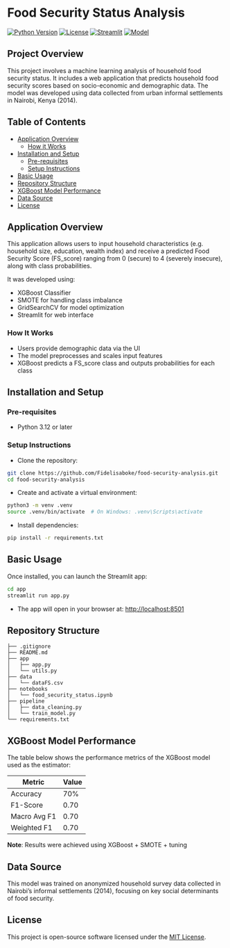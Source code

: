 # Food Security Status Analysis
[![Python Version](https://img.shields.io/badge/python-3.12+-blue.svg)](https://www.python.org/downloads/)
[![License](https://img.shields.io/badge/license-MIT-green.svg)](LICENSE)
[![Streamlit](https://img.shields.io/badge/Streamlit-Enabled-red)](https://streamlit.io/)
[![Model](https://img.shields.io/badge/model-XGBoost-orange)](https://xgboost.readthedocs.io/)

## Project Overview
This project involves a machine learning analysis of household food security status. It includes a web application that predicts household food security scores based on socio-economic and demographic data. The model was developed using data collected from urban informal settlements in Nairobi, Kenya (2014).

## Table of Contents
- [Application Overview](#application-overview)
    - [How it Works](#how-it-works)
- [Installation and Setup](#installation-and-setup)
    - [Pre-requisites](#pre-requisites)
    - [Setup Instructions](#setup-instructions)
- [Basic Usage](#basic-usage)
- [Repository Structure](#repository-structure)
- [XGBoost Model Performance](#xgboost-model-performance)
- [Data Source](#data-source)
- [License](#license)

## Application Overview
This application allows users to input household characteristics (e.g. household size, education, wealth index) and receive a predicted Food Security Score (FS_score) ranging from 0 (secure) to 4 (severely insecure), along with class probabilities.

It was developed using:
- XGBoost Classifier
- SMOTE for handling class imbalance
- GridSearchCV for model optimization
- Streamlit for web interface

### How It Works
- Users provide demographic data via the UI
- The model preprocesses and scales input features
- XGBoost predicts a FS_score class and outputs probabilities for each class

## Installation and Setup
### Pre-requisites
- Python 3.12 or later

### Setup Instructions
- Clone the repository:
```bash
git clone https://github.com/Fidelisaboke/food-security-analysis.git
cd food-security-analysis
```

- Create and activate a virtual environment:
```bash
python3 -m venv .venv
source .venv/bin/activate  # On Windows: .venv\Scripts\activate
```

- Install dependencies:
```bash
pip install -r requirements.txt
```

## Basic Usage
Once installed, you can launch the Streamlit app:
```bash
cd app
streamlit run app.py
```
- The app will open in your browser at: [http://localhost:8501](http://localhost:8501)

## Repository Structure
```
├── .gitignore
├── README.md
├── app
│   ├── app.py
│   └── utils.py
├── data
│   └── dataFS.csv
├── notebooks
│   └── food_security_status.ipynb
├── pipeline
│   ├── data_cleaning.py
│   └── train_model.py
└── requirements.txt
```

## XGBoost Model Performance
The table below shows the performance metrics of the XGBoost model used as the estimator:

| Metric       | Value |
| ------------ | ----- |
| Accuracy     | 70%   |
| F1-Score     | 0.70  |
| Macro Avg F1 | 0.70  |
| Weighted F1  | 0.70  |

**Note**: Results were achieved using XGBoost + SMOTE + tuning

## Data Source
This model was trained on anonymized household survey data collected in Nairobi’s informal settlements (2014), focusing on key social determinants of food security.

## License
This project is open-source software licensed under the [MIT License](https://opensource.org/license/MIT).
